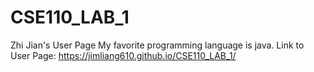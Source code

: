 # CSE110_LAB_1
Zhi Jian's User Page
My favorite programming language is java.
Link to User Page: https://jimliang610.github.io/CSE110_LAB_1/

